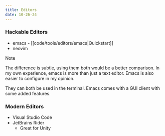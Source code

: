 ```yaml
---
title: Editors
date: 10-26-24
---
```


### Hackable Editors

- emacs - [[code/tools/editors/emacs|Quickstart]]
- neovim

>[!note]
>The difference is subtle, using them both would be a better comparison. In my own experience, emacs
>is more than just a text editor. Emacs is also easier to configure in my opinion.
>
>They can both be used in the terminal. Emacs comes with a GUI client with some added features.

### Modern Editors

- Visual Studio Code
- JetBrains Rider
    - Great for Unity
